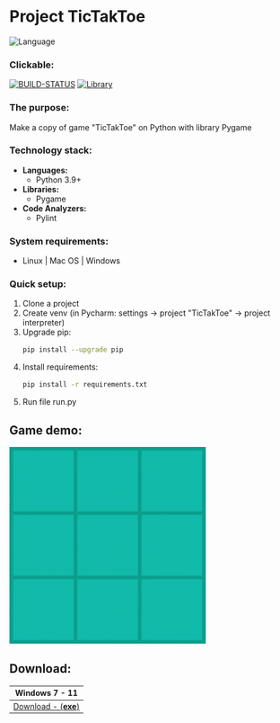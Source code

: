 # Project TicTakToe

![Language](https://img.shields.io/badge/Language-Python3.9-yellow.svg?style=flat)


### Clickable:
[![BUILD-STATUS](https://github.com/BaggerFast/TicTakToe/workflows/CI/badge.svg)](https://github.com/BaggerFast/TicTakToe/actions?query=workflow%3Aci)
[![Library](https://img.shields.io/badge/Library-pygame-green.svg?style=flat)](https://www.pygame.org/docs/)

### The purpose:
Make a copy of game "TicTakToe" on Python with library Pygame

### Technology stack:
- **Languages:**
  - Python 3.9+
- **Libraries:**
  - Pygame
- **Code Analyzers:**
  - Pylint

### System requirements:
- Linux | Mac OS | Windows

### Quick setup:
1. Clone a project
2. Create venv (in Pycharm: settings -> project "TicTakToe" -> project interpreter)
3. Upgrade pip:
    ```bash
    pip install --upgrade pip
    ```
4. Install requirements: 
    ```bash
    pip install -r requirements.txt
    ```
5. Run file run.py

## Game demo:
<img src="assets/gameplay.gif" width="350" height="350" alt="gameplay"/>

## Download:
| Windows 7 - 11                                                                                   |
|--------------------------------------------------------------------------------------------------|
| [Download - (**exe**)](https://github.com/BaggerFast/TicTakToe/releases/latest/download/TicTakToe.exe) |